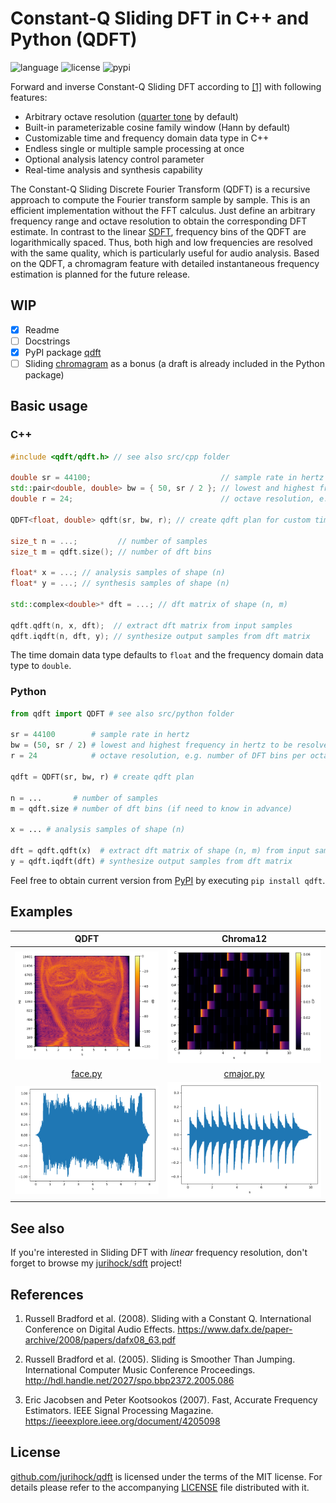 # Constant-Q Sliding DFT in C++ and Python (QDFT)

![language](https://img.shields.io/badge/languages-C%2B%2B%20Python-blue)
![license](https://img.shields.io/github/license/jurihock/sdft?color=green)
![pypi](https://img.shields.io/pypi/v/qdft?color=gold)

Forward and inverse Constant-Q Sliding DFT according to [[1]](#1) with following features:

- Arbitrary octave resolution ([quarter tone](https://en.wikipedia.org/wiki/Quarter_tone) by default)
- Built-in parameterizable cosine family window (Hann by default)
- Customizable time and frequency domain data type in C++
- Endless single or multiple sample processing at once
- Optional analysis latency control parameter
- Real-time analysis and synthesis capability

The Constant-Q Sliding Discrete Fourier Transform (QDFT) is a recursive approach to compute the Fourier transform sample by sample. This is an efficient implementation without the FFT calculus. Just define an arbitrary frequency range and octave resolution to obtain the corresponding DFT estimate. In contrast to the linear [SDFT](https://github.com/jurihock/sdft), frequency bins of the QDFT are logarithmically spaced. Thus, both high and low frequencies are resolved with the same quality, which is particularly useful for audio analysis. Based on the QDFT, a chromagram feature with detailed instantaneous frequency estimation is planned for the future release.

## WIP

- [x] Readme
- [ ] Docstrings
- [x] PyPI package [qdft](https://pypi.org/project/qdft)
- [ ] Sliding [chromagram](https://en.wikipedia.org/wiki/Chroma_feature) as a bonus (a draft is already included in the Python package)

## Basic usage

### C++

```c++
#include <qdft/qdft.h> // see also src/cpp folder

double sr = 44100;                             // sample rate in hertz
std::pair<double, double> bw = { 50, sr / 2 }; // lowest and highest frequency in hertz to be resolved
double r = 24;                                 // octave resolution, e.g. number of DFT bins per octave

QDFT<float, double> qdft(sr, bw, r); // create qdft plan for custom time and frequency domain data types

size_t n = ...;         // number of samples
size_t m = qdft.size(); // number of dft bins

float* x = ...; // analysis samples of shape (n)
float* y = ...; // synthesis samples of shape (n)

std::complex<double>* dft = ...; // dft matrix of shape (n, m)

qdft.qdft(n, x, dft);  // extract dft matrix from input samples
qdft.iqdft(n, dft, y); // synthesize output samples from dft matrix
```

The time domain data type defaults to `float` and the frequency domain data type to `double`.

### Python

```python
from qdft import QDFT # see also src/python folder

sr = 44100        # sample rate in hertz
bw = (50, sr / 2) # lowest and highest frequency in hertz to be resolved
r = 24            # octave resolution, e.g. number of DFT bins per octave

qdft = QDFT(sr, bw, r) # create qdft plan

n = ...       # number of samples
m = qdft.size # number of dft bins (if need to know in advance)

x = ... # analysis samples of shape (n)

dft = qdft.qdft(x)  # extract dft matrix of shape (n, m) from input samples
y = qdft.iqdft(dft) # synthesize output samples from dft matrix
```

Feel free to obtain current version from [PyPI](https://pypi.org/project/qdft) by executing `pip install qdft`.

## Examples

| QDFT | Chroma12 |
| :--: | :------: |
| ![SDFT](https://github.com/jurihock/qdft/raw/main/python/examples/face.png) | ![STFT](https://github.com/jurihock/qdft/raw/main/python/examples/cmajor.png) |
| [face.py](https://github.com/jurihock/qdft/blob/main/python/examples/face.py) | [cmajor.py](https://github.com/jurihock/qdft/blob/main/python/examples/cmajor.py) |
| ![SDFT](https://github.com/jurihock/qdft/raw/main/python/examples/face.wav.png) | ![STFT](https://github.com/jurihock/qdft/raw/main/python/examples/cmajor.wav.png) |

## See also

If you're interested in Sliding DFT with *linear* frequency resolution, don't forget to browse my [jurihock/sdft](https://github.com/jurihock/sdft) project!

## References

1. <span id="1">Russell Bradford et al. (2008). Sliding with a Constant Q. International Conference on Digital Audio Effects. https://www.dafx.de/paper-archive/2008/papers/dafx08_63.pdf</span>

2. <span id="2">Russell Bradford et al. (2005). Sliding is Smoother Than Jumping. International Computer Music Conference Proceedings. http://hdl.handle.net/2027/spo.bbp2372.2005.086</span>

3. <span id="3">Eric Jacobsen and Peter Kootsookos (2007). Fast, Accurate Frequency Estimators. IEEE Signal Processing Magazine. https://ieeexplore.ieee.org/document/4205098</span>

## License

[github.com/jurihock/qdft](https://github.com/jurihock/qdft) is licensed under the terms of the MIT license.
For details please refer to the accompanying [LICENSE](https://github.com/jurihock/qdft/raw/main/LICENSE) file distributed with it.
